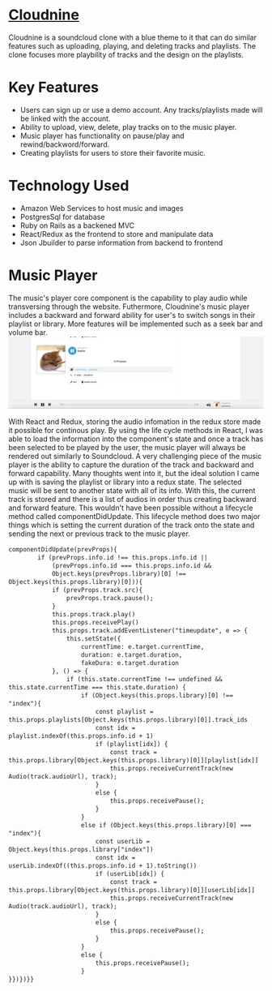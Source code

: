 # [Cloudnine](https://aa-cloudnine.herokuapp.com/#/)
Cloudnine is a soundcloud clone with a blue theme to it that can do similar features such as uploading, playing, and deleting tracks and playlists. The clone focuses more playbility of tracks and the design on the playlists.

# Key Features
* Users can sign up or use a demo account. Any tracks/playlists made will be linked with the account.
* Ability to upload, view, delete, play tracks on to the music player.
* Music player has functionality on pause/play and rewind/backword/forward. 
* Creating playlists for users to store their favorite music.

# Technology Used 
* Amazon Web Services to host music and images
* PostgresSql for database
* Ruby on Rails as a backened MVC
* React/Redux as the frontend to store and manipulate data
* Json Jbuilder to parse information from backend to frontend

# Music Player
The music's player core component is the capability to play audio while transversing through the website. Futhermore, Cloudnine's music player includes a backward and forward ability for user's to switch songs in their playlist or library. More features will be implemented such as a seek bar and volume bar. 
![](https://github.com/Waiway7/CloudNine/blob/master/app/assets/images/Screen%20Shot%202019-09-28%20at%201.01.40%20PM.png)

With React and Redux, storing the audio infomation in the redux store made it possible for continous play. By using the life cycle methods in React, I was able to load the information into the component's state and once a track has been selected to be played by the user, the music player will always be rendered out similarly to Soundcloud. 
A very challenging piece of the music player is the ability to capture the duration of the track and backward and forward capability. Many thoughts went into it, but the ideal solution I came up with is saving the playlist or library into a redux state. The selected music will be sent to another state with all of its info. With this, the current track is stored and there is a list of audios in order thus creating backward and forward feature. This wouldn't have been possible without a lifecycle method called componentDidUpdate. This lifecycle method does two major things which is setting the current duration of the track onto the state and sending the next or previous track to the music player. 
```
componentDidUpdate(prevProps){
        if (prevProps.info.id !== this.props.info.id || 
            (prevProps.info.id === this.props.info.id && 
            Object.keys(prevProps.library)[0] !== Object.keys(this.props.library)[0])){
            if (prevProps.track.src){
                prevProps.track.pause();
            }
            this.props.track.play()
            this.props.receivePlay()
            this.props.track.addEventListener("timeupdate", e => {
                this.setState({
                    currentTime: e.target.currentTime,
                    duration: e.target.duration,
                    fakeDura: e.target.duration
            }, () => {
                if (this.state.currentTime !== undefined && this.state.currentTime === this.state.duration) {
                    if (Object.keys(this.props.library)[0] !== "index"){
                        const playlist = this.props.playlists[Object.keys(this.props.library)[0]].track_ids
                        const idx = playlist.indexOf(this.props.info.id + 1)
                        if (playlist[idx]) {
                            const track = this.props.library[Object.keys(this.props.library)[0]][playlist[idx]]
                            this.props.receiveCurrentTrack(new Audio(track.audioUrl), track);
                        } 
                        else {
                            this.props.receivePause();
                        }
                    } 
                    else if (Object.keys(this.props.library)[0] === "index"){
                        const userLib = Object.keys(this.props.library["index"])
                        const idx = userLib.indexOf((this.props.info.id + 1).toString())
                        if (userLib[idx]) {
                            const track = this.props.library[Object.keys(this.props.library)[0]][userLib[idx]]
                            this.props.receiveCurrentTrack(new Audio(track.audioUrl), track);
                        } 
                        else {
                            this.props.receivePause();
                        }
                    }
                    else {
                        this.props.receivePause();
                    }
}})})}}
```


